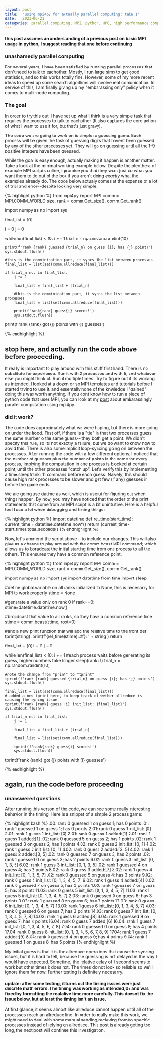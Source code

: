 ```yaml
---
layout: post
title:  "using mpi4py for actually parallel computing: take 1"
date:   2023-06-21
categories: parallel computing, MPI, python, HPC, high performance computing
---
```


#### this post assumes an understanding of a previous post on basic MPI usage in python, I suggest reading [that one before continuing](https://kylejray.github.io/parallel/computing,/mpi,/python/2022/08/20/embarassing-parallel.html)

### unashamedly parallel computing

For several years, I have been satisfied by running parallel processes that don't need to talk to eachother. Mostly, I run large sims to get good statistics, and so this works totally fine. However, some of my more recent ideas to speed up some search algoithms will involve real comunication. In service of this, I am finally giving up my "embarassing only" policy when it comes to multi-node computing.

### The goal
In order to try this out, I have set up what I think is a very simple task that requires the processes to talk to eachother (It also captures the core action of what I want to use it for, but that's just gravy).

The code we are going to work on is simple: a guessing game. Each process will be given the task of guessing digits that havent been guessed by any of the other processes yet. They will go on guessing until all the 1-9 positive integers have been guessed.

While the goal is easy enough, actually making it happen is another matter. Take a look at the minimal working example below. Despite the pleothera of example MPI scripts online, I promise you that they wont just do what you want them to do out of the box if you aren't doing *exactly* what the examples already do. The code below actualy comes at the expense of a lot of trial and error--despite looking very simple.


{% highlight python %}
from mpi4py import MPI
comm = MPI.COMM_WORLD
size, rank = comm.Get_size(), comm.Get_rank()

import numpy as np
import sys



final_list = [0]

i = 0
j = 0


while len(final_list) < 10:
    i += 1
    trial_n = np.random.randint(10)
    
    print(f'rank {rank} guessed {trial_n} on guess {i}; has {j} points')
    sys.stdout.flush()

    #this is the comminication part, it syncs the list between processes
    final_list = list(set(comm.allreduce(final_list)))

    if trial_n not in final_list:
        j += 1

        final_list = final_list + [trial_n]

        #this is the comminication part, it syncs the list between processes
        final_list = list(set(comm.allreduce(final_list)))

        print(f'rank{rank} guess{i} scores!')
        sys.stdout.flush()

print(f'rank {rank} got {j} points with {i} guesses')

{% endhighlight %}

## stop here, and actually run the code above before proceeding. 

It really is important to play around with this stuff first hand. There is no substitute for experience. Run it with 2 processes and with 5, and whatever else you might think of. Run it multiple times. Try to figure out if its working as intended. I looked at a dozen or so MPI templates and tutorials before I started trying to use it, and essentally none of the knwledge I "gained" doing this was worth anything. If you dont know how to run a piece of python code that uses MPI, you can look at my [post](https://kylejray.github.io/parallel/computing,/mpi,/python/2022/08/20/embarassing-parallel.html) about embarassingly parallel computation using mpi4py.

### did it work?

The code does approximately what we were hoping, but there is more going on under the hood. First off, if there is a "tie" in that two processes guess the same number o the same guess-- they both get a point. We didn't specify this rule, so its not exactly a failure, but we do want to know how to aovid this. There is also some implicit loop-syncing going on between the processes. After running the code with a few different options, I noticed that the number of guesses plus the number of points is the same for every process, implying the computation in one process is blocked at certain point, until the other processes "catch up". Let's verify this by implementing a time.sleep(rank+1) command before each guess. Naively, this should cause high rank processes to be slower and get few (if any) guesses in before the game ends.

We are going use datime as well, which is useful for figuring out when things happen. By now, you may have noticed that the order of the print statements that come from an MPI script is a bit unintuitive. Here is a helpful tool I use a lot when debugging and timing things:

{% highlight python %}
import datetime
def rel_time(start_time):
    current_time = datetime.datetime.now*()
    return (current_time-start_time).total_seconds()
{% endhighlight %}

Now, let's ammend the script above-- to include our changes. This will also give us a chance to play around with the comm.bcast MPI command; which allows us to boradcast the initial starting time from one process to all the others. This ensures they have a common reference point.

{% highlight python %}
from mpi4py import MPI
comm = MPI.COMM_WORLD
size, rank = comm.Get_size(), comm.Get_rank()

import numpy as np
import sys
import datetime
from time import sleep

#define global variable on all ranks initialized to None, this is necesarry for MPI to work properly
stime = None

#generate a value only on rank 0
if rank==0:
    stime=datetime.datetime.now()

#broadcast that value to all ranks, so they have a common reference time
stime = comm.bcast(stime, root=0)


#and a new print function that will add the relative time to the front
def tprint(string):
    print(f'{rel_time(stime):.2f}: ' + string )
    return

final_list = [0]
i = 0
j = 0

while len(final_list) < 10:
    i += 1
    #each process waits before generating its guess, higher numbers take longer
    sleep(rank+1)
    trial_n = np.random.randint(10)
    
    #note the change from "print" to "tprint"
    tprint(f'rank {rank} guessed {trial_n} on guess {i}; has {j} points')
    sys.stdout.flush()

    final_list = list(set(comm.allreduce(final_list)))
    # added a new tprint here, to keep track of wether allreduce is causing the syncng issue
    tprint(f'rank {rank} guess {i} init_list: {final_list}')
    sys.stdout.flush()

    if trial_n not in final_list:
        j += 1

        final_list = final_list + [trial_n]

        final_list = list(set(comm.allreduce(final_list)))

        tprint(f'rank{rank} guess{i} scores!')
        sys.stdout.flush()

tprint(f'rank {rank} got {j} points with {i} guesses')

{% endhighlight %}

## again, run the code before proceeding

### unanswered questions

After running this verson of the code, we can see some really interesting behavior in the timing. Here is a snippet of a simple 2 process game:

{% highlight bash %}
 .00: rank 0 guessed 1 on guess 1; has 0 points 
 .01: rank 1 guessed 1 on guess 1; has 0 points 
2.01: rank 0 guess 1 init_list: [0]
2.01: rank 1 guess 1 init_list: [0]
2.01: rank 0 guess 1 added:[1]
2.01: rank 1 guess 1 added:[1]
 .02: rank 0 guessed 5 on guess 2; has 1 points 
 .02: rank 1 guessed 3 on guess 2; has 1 points 
4.02: rank 0 guess 2 init_list: [0, 1]
4.02: rank 1 guess 2 init_list: [0, 1]
4.02: rank 0 guess 2 added:[3, 5]
4.02: rank 1 guess 2 added:[3, 5]
 .02: rank 0 guessed 7 on guess 3; has 2 points 
 .02: rank 1 guessed 0 on guess 3; has 2 points 
6.02: rank 0 guess 3 init_list: [0, 1, 3, 5]
6.02: rank 1 guess 3 init_list: [0, 1, 3, 5]
 .02: rank 1 guessed 4 on guess 4; has 2 points 
8.02: rank 0 guess 3 added:[7]
8.02: rank 1 guess 4 init_list: [0, 1, 3, 5, 7]
 .02: rank 0 guessed 5 on guess 4; has 3 points 
9.02: rank 0 guess 4 init_list: [0, 1, 3, 4, 5, 7]
9.02: rank 1 guess 4 added:[4]
 0.02: rank 0 guessed 7 on guess 5; has 3 points 
 1.03: rank 1 guessed 7 on guess 5; has 3 points 
11.03: rank 0 guess 5 init_list: [0, 1, 3, 4, 5, 7]
11.03: rank 1 guess 5 init_list: [0, 1, 3, 4, 5, 7]
 2.03: rank 0 guessed 0 on guess 6; has 3 points 
 3.03: rank 1 guessed 8 on guess 6; has 3 points 
13.03: rank 0 guess 6 init_list: [0, 1, 3, 4, 5, 7]
13.03: rank 1 guess 6 init_list: [0, 1, 3, 4, 5, 7]
 4.03: rank 0 guessed 6 on guess 7; has 3 points 
14.03: rank 0 guess 7 init_list: [0, 1, 3, 4, 5, 7, 8]
14.03: rank 1 guess 6 added:[8]
 6.04: rank 1 guessed 9 on guess 7; has 4 points 
16.04: rank 0 guess 7 added:[6]
16.04: rank 1 guess 7 init_list: [0, 1, 3, 4, 5, 6, 7, 8]
 7.04: rank 0 guessed 0 on guess 8; has 4 points 
17.04: rank 0 guess 8 init_list: [0, 1, 3, 4, 5, 6, 7, 8, 9]
17.04: rank 1 guess 7 added:[9]
 8.04: rank 0 guessed 4 on guess 9; has 4 points 
 9.04: rank 1 guessed 1 on guess 8; has 5 points 
{% endhighlight %}


 My initial guess is that it is the allreduce operations that cause the syncing issues, but it is hard to tell, because the guessing is not delayed in the way I would have expected. Sometime, the relative delay of 1 second seems to work but other times it does not. The times do not look so reliable so we'll ignore them for now. Further testing is definitely necesarry.

 #### update: after some testing, it turns out the timing issues were just discrete math errors. The timing was working as intended,07 and was fixed by formatting the realative time more carefully. This doesnt fix the issue below, but at least the timing isn't an issue.
 
 At first glance, it seems almost like allreduce cannot happen until all of the processes reach an allreduce line. In order to really make this work, we might need to deal with some manual sending/recieving from/to specific processes instead of relying on allreduce. This post is already geting too long, the next post will continue this investigation.










